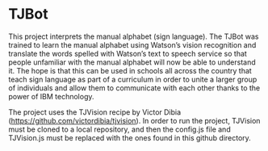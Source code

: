 # TJBot
This project interprets the manual alphabet (sign language). The TJBot was trained to learn the manual alphabet using Watson’s vision recognition and translate the words spelled with Watson’s text to speech service so that people unfamiliar with the manual alphabet will now be able to understand it. The hope is that this can be used in schools all across the country that teach sign language as part of a curriculum in order to unite a larger group of individuals and allow them to communicate with each other thanks to the power of IBM technology.

The project uses the TJVision recipe by Victor Dibia (https://github.com/victordibia/tjvision). In order to run the project, TJVision must be cloned to a local repository, and then the config.js file and TJVision.js must be replaced with the ones found in this github directory. 
